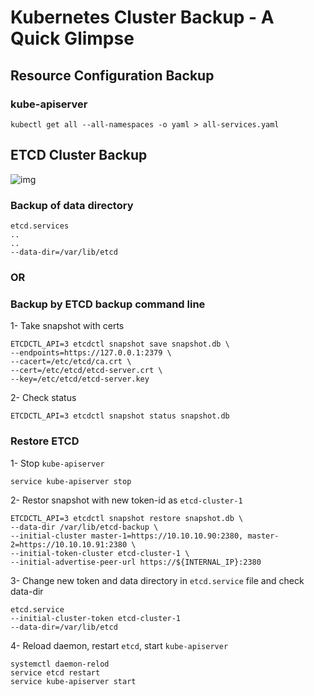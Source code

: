# Kubernetes Cluster Backup - A Quick Glimpse
## Resource Configuration Backup
### kube-apiserver
```
kubectl get all --all-namespaces -o yaml > all-services.yaml
```

## ETCD Cluster Backup
![img](https://raw.githubusercontent.com/apurvabhandari/kubernetes/master/etcd.png) <br>
### Backup of data directory
```
etcd.services
..
..
--data-dir=/var/lib/etcd
```
### OR

### Backup by ETCD backup command line 
 1- Take snapshot with certs
```
ETCDCTL_API=3 etcdctl snapshot save snapshot.db \
--endpoints=https://127.0.0.1:2379 \
--cacert=/etc/etcd/ca.crt \
--cert=/etc/etcd/etcd-server.crt \
--key=/etc/etcd/etcd-server.key
```
2- Check status
```
ETCDCTL_API=3 etcdctl snapshot status snapshot.db
```
### Restore ETCD
1- Stop `kube-apiserver`
```
service kube-apiserver stop
```
2- Restor snapshot with new token-id as ``` etcd-cluster-1 ``` 
```
ETCDCTL_API=3 etcdctl snapshot restore snapshot.db \
--data-dir /var/lib/etcd-backup \
--initial-cluster master-1=https://10.10.10.90:2380, master-2=https://10.10.10.91:2380 \
--initial-token-cluster etcd-cluster-1 \
--initial-advertise-peer-url https://${INTERNAL_IP}:2380
```
3- Change new token and data directory in ```etcd.service``` file  and check data-dir
```
etcd.service
--initial-cluster-token etcd-cluster-1
--data-dir=/var/lib/etcd
```
4- Reload daemon, restart `etcd`, start `kube-apiserver`
```
systemctl daemon-relod
service etcd restart
service kube-apiserver start
```
